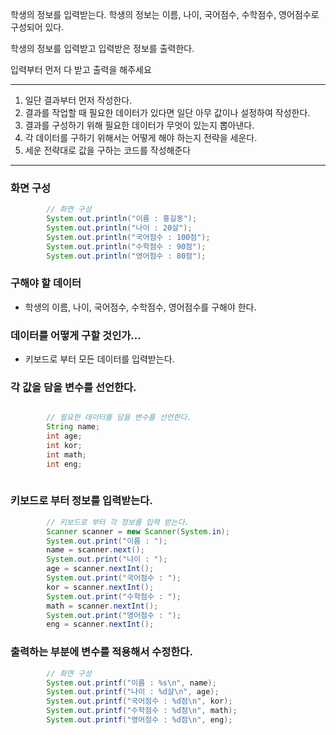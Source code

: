 학생의 정보를 입력받는다.
학생의 정보는 이름, 나이, 국어점수, 수학점수, 영어점수로 구성되어 있다.

학생의 정보를 입력받고 입력받은 정보를 출력한다.

입력부터 먼저 다 받고 출력을 해주세요

---

1. 일단 결과부터 먼저 작성한다.
2. 결과를 작업할 때 필요한 데이터가 있다면 일단 아무 값이나 설정하여 작성한다.
3. 결과를 구성하기 위해 필요한 데이터가 무엇이 있는지 뽑아낸다.
4. 각 데이터를 구하기 위해서는 어떻게 해야 하는지 전략을 세운다.
5. 세운 전략대로 값을 구하는 코드를 작성해준다

---

### 화면 구성

```java
        // 화면 구성
        System.out.println("이름 : 홍길동");
        System.out.println("나이 : 20살");
        System.out.println("국어점수 : 100점");
        System.out.println("수학점수 : 90점");
        System.out.println("영어점수 : 80점");
```

### 구해야 할 데이터
- 학생의 이름, 나이, 국어점수, 수학점수, 영어점수를 구해야 한다.

### 데이터를 어떻게 구할 것인가...
- 키보드로 부터 모든 데이터를 입력받는다.

### 각 값을 담을 변수를 선언한다.

```java

        // 필요한 데이터를 담을 변수를 선언한다.
        String name;
        int age;
        int kor;
        int math;
        int eng;
        
```
### 키보드로 부터 정보를 입력받는다.

```java
        // 키보드로 부터 각 정보를 입력 받는다.
        Scanner scanner = new Scanner(System.in);
        System.out.print("이름 : ");
        name = scanner.next();
        System.out.print("나이 : ");
        age = scanner.nextInt();
        System.out.print("국어점수 : ");
        kor = scanner.nextInt();
        System.out.print("수학점수 : ");
        math = scanner.nextInt();
        System.out.print("영어점수 : ");
        eng = scanner.nextInt();

```
### 출력하는 부분에 변수를 적용해서 수정한다.

```java
        // 화면 구성
        System.out.printf("이름 : %s\n", name);
        System.out.printf("나이 : %d살\n", age);
        System.out.printf("국어점수 : %d점\n", kor);
        System.out.printf("수학점수 : %d점\n", math);
        System.out.printf("영어점수 : %d점\n", eng);

```

